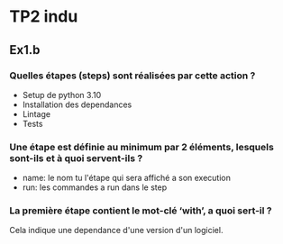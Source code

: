# TP2 indu

## Ex1.b

### Quelles étapes (steps) sont réalisées par cette action ?

- Setup de python 3.10
- Installation des dependances
- Lintage
- Tests

### Une étape est définie au minimum par 2 éléments, lesquels sont-ils et à quoi servent-ils ?

- name: le nom tu l'étape qui sera affiché a son execution
- run: les commandes a run dans le step

### La première étape contient le mot-clé ‘with’, a quoi sert-il ?

Cela indique une dependance d'une version d'un logiciel.
